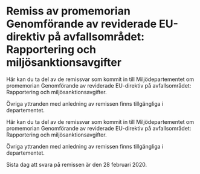 # Remiss av promemorian Genomförande av reviderade EU-direktiv på avfallsområdet: Rapportering och miljösanktionsavgifter

Här kan du ta del av de remissvar som kommit in till Miljödepartementet om promemorian Genomförande av reviderade EU-direktiv på avfallsområdet: Rapportering och miljösanktionsavgifter.

Övriga yttranden med anledning av remissen finns tillgängliga i departementet.

Här kan du ta del av de remissvar som kommit in till Miljödepartementet om promemorian Genomförande av reviderade EU-direktiv på avfallsområdet: Rapportering och miljösanktionsavgifter.

Övriga yttranden med anledning av remissen finns tillgängliga i departementet.

Sista dag att svara på remissen är den 28 februari 2020.
